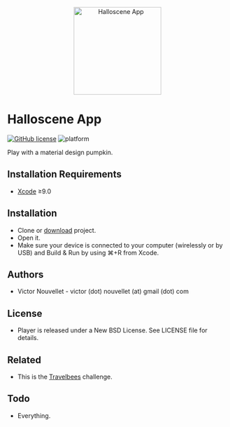 <p align="center">
  <img src="https://user-images.githubusercontent.com/4340716/31790995-8086841e-b517-11e7-9397-0e3bcc4f82cf.png" alt="Halloscene App" height="200" width="200"/>
</p>

# Halloscene App 
[![GitHub license](https://img.shields.io/badge/license-New%20BSD-blue.svg)](https://raw.githubusercontent.com/VictorNouvellet/Halloscene/master/LICENCE) ![platform](https://img.shields.io/badge/platform-ios-lightgrey.svg)

Play with a material design pumpkin.

## Installation Requirements

- [Xcode](https://developer.apple.com/xcode/) ≥9.0

## Installation

- Clone or [download](https://github.com/VictorNouvellet/Halloscene/archive/master.zip) project.
- Open it.
- Make sure your device is connected to your computer (wirelessly or by USB) and Build & Run by using ⌘+R from Xcode.

## Authors
 * Victor Nouvellet - victor (dot) nouvellet (at) gmail (dot) com

## License
 * Player is released under a New BSD License. See LICENSE file for details.

## Related
 * This is the [Travelbees](https://travelbe.es/) challenge.

## Todo
 - Everything.